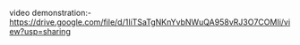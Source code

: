 video demonstration:- https://drive.google.com/file/d/1IiTSaTgNKnYvbNWuQA958vRJ3O7COMIi/view?usp=sharing
